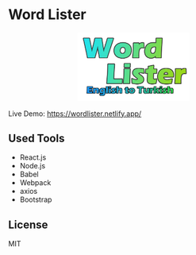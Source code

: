 # Word Lister
<p align="center">
  <img src="./logo.png" width="45%"/> 
</p>




Live Demo: https://wordlister.netlify.app/

## Used Tools
- React.js
- Node.js
- Babel
- Webpack
- axios
- Bootstrap

## License
MIT

